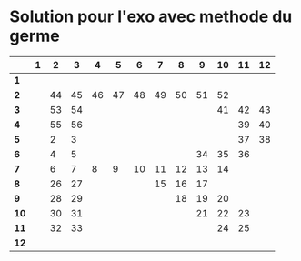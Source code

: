 # Solution pour l'exo avec methode du germe

|        | 1  | 2  | 3  | 4  | 5  | 6  | 7  | 8  | 9  | 10 | 11 | 12 |
| ------ | -- | -- | -- | -- | -- | -- | -- | -- | -- | -- | -- | -- |
| **1**  |    |    |    |    |    |    |    |    |    |    |    |    |
| **2**  |    | 44 | 45 | 46 | 47 | 48 | 49 | 50 | 51 | 52 |    |    |
| **3**  |    | 53 | 54 |    |    |    |    |    |    | 41 | 42 | 43 |
| **4**  |    | 55 | 56 |    |    |    |    |    |    |    | 39 | 40 |
| **5**  |    | 2  | 3  |    |    |    |    |    |    |    | 37 | 38 |
| **6**  |    | 4  | 5  |    |    |    |    |    | 34 | 35 | 36 |    |
| **7**  |    | 6  | 7  | 8  | 9  | 10 | 11 | 12 | 13 | 14 |    |    |
| **8**  |    | 26 | 27 |    |    |    | 15 | 16 | 17 |    |    |    |
| **9**  |    | 28 | 29 |    |    |    |    | 18 | 19 | 20 |    |    |
| **10** |    | 30 | 31 |    |    |    |    |    | 21 | 22 | 23 |    |
| **11** |    | 32 | 33 |    |    |    |    |    |    | 24 | 25 |    |
| **12** |    |    |    |    |    |    |    |    |    |    |    |    |

